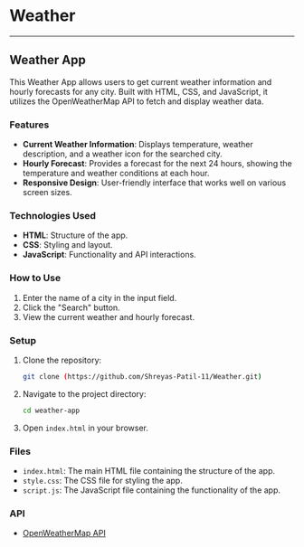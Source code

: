 # Weather
---

## Weather App

This Weather App allows users to get current weather information and hourly forecasts for any city. Built with HTML, CSS, and JavaScript, it utilizes the OpenWeatherMap API to fetch and display weather data.

### Features

- **Current Weather Information**: Displays temperature, weather description, and a weather icon for the searched city.
- **Hourly Forecast**: Provides a forecast for the next 24 hours, showing the temperature and weather conditions at each hour.
- **Responsive Design**: User-friendly interface that works well on various screen sizes.

### Technologies Used

- **HTML**: Structure of the app.
- **CSS**: Styling and layout.
- **JavaScript**: Functionality and API interactions.

### How to Use

1. Enter the name of a city in the input field.
2. Click the "Search" button.
3. View the current weather and hourly forecast.

### Setup

1. Clone the repository:
   ```sh
   git clone (https://github.com/Shreyas-Patil-11/Weather.git)
   ```
2. Navigate to the project directory:
   ```sh
   cd weather-app
   ```
3. Open `index.html` in your browser.

### Files

- `index.html`: The main HTML file containing the structure of the app.
- `style.css`: The CSS file for styling the app.
- `script.js`: The JavaScript file containing the functionality of the app.

### API

- [OpenWeatherMap API](https://openweathermap.org/api)


